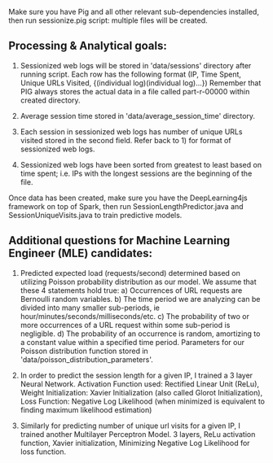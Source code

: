 Make sure you have Pig and all other relevant sub-dependencies installed, then run sessionize.pig script: multiple files will be created. 

## Processing & Analytical goals:

1. Sessionized web logs will be stored in 'data/sessions' directory after running script. Each row has the following format (IP, Time Spent, Unique URLs Visited, {(individual log)(individual log)...})  Remember that PIG always stores the actual data in a file called part-r-00000 within created directory.

2. Average session time stored in 'data/average_session_time' directory.

3. Each session in sessionized web logs has number of unique URLs visited stored in the second field. Refer back to 1) for format of sessionized web logs.

4. Sessionized web logs have been sorted from greatest to least based on time spent; i.e. IPs with the longest sessions are the beginning of the file.  

Once data has been created, make sure you have the DeepLearning4js framework on top of Spark, then run SessionLengthPredictor.java and SessionUniqueVisits.java to train predictive models.

## Additional questions for Machine Learning Engineer (MLE) candidates:
1. Predicted expected load (requests/second) determined based on utilizing Poisson probability distribution as our model. We assume that these 4 statements hold true: a) Occurrences of URL requests are Bernoulli random variables. b) The time period we are analyzing can be divided into many smaller sub-periods, ie hour/minutes/seconds/milliseconds/etc. c) The probability of two or more occurrences of a URL request within some sub-period is negligible. d) The probability of an occurrence is random, amortizing to a constant value within a specified time period. Parameters for our Poisson distribution function stored in 'data/poisson_distribution_parameters'.

2. In order to predict the session length for a given IP, I trained a 3 layer Neural Network. Activation Function used: Rectified Linear Unit (ReLu), Weight Initialization: Xavier Initialization (also called Glorot Initialization), Loss Function: Negative Log Likelihood (when minimized is equivalent to finding maximum likelihood estimation) 

3. Similarly for predicting number of unique url visits for a given IP, I trained another Multilayer Perceptron Model. 3 layers, ReLu activation function, Xavier initialization, Minimizing Negative Log Likelihood for loss function.
